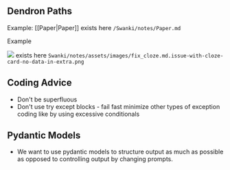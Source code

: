 ## Dendron Paths

Example:
[[Paper|Paper]] exists here `/Swanki/notes/Paper.md`

Example

![](./assets/images/fix_cloze.md.issue-with-cloze-card-no-data-in-extra.png) exists here `Swanki/notes/assets/images/fix_cloze.md.issue-with-cloze-card-no-data-in-extra.png`

## Coding Advice

- Don't be superfluous
- Don't use try except blocks - fail fast minimize other types of exception coding like by using excessive conditionals

## Pydantic Models

- We want to use pydantic models to structure output as much as possible as opposed to controlling output by changing prompts.
